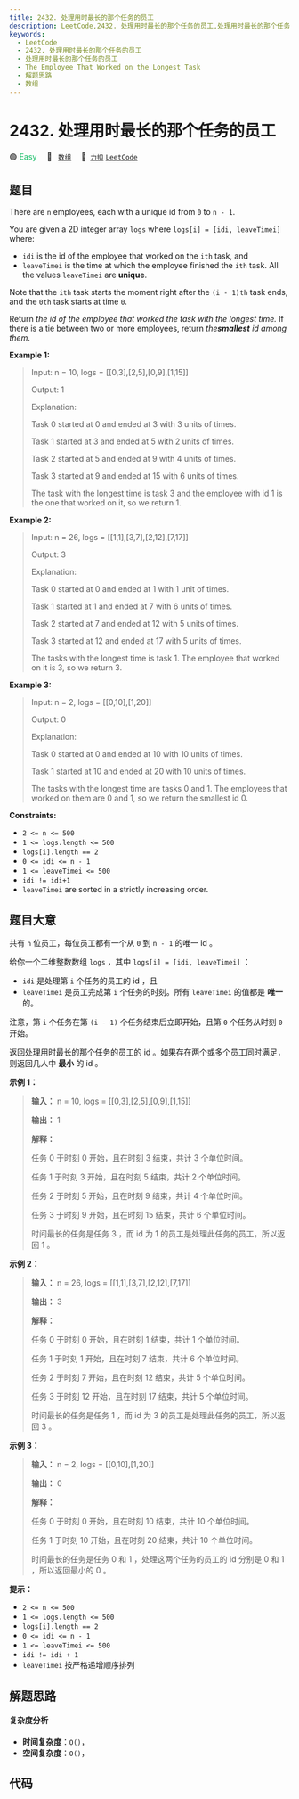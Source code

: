 ```yaml
---
title: 2432. 处理用时最长的那个任务的员工
description: LeetCode,2432. 处理用时最长的那个任务的员工,处理用时最长的那个任务的员工,The Employee That Worked on the Longest Task,解题思路,数组
keywords:
  - LeetCode
  - 2432. 处理用时最长的那个任务的员工
  - 处理用时最长的那个任务的员工
  - The Employee That Worked on the Longest Task
  - 解题思路
  - 数组
---
```


# 2432. 处理用时最长的那个任务的员工

🟢 <font color=#15bd66>Easy</font>&emsp; 🔖&ensp; [`数组`](/tag/array.md)&emsp; 🔗&ensp;[`力扣`](https://leetcode.cn/problems/the-employee-that-worked-on-the-longest-task) [`LeetCode`](https://leetcode.com/problems/the-employee-that-worked-on-the-longest-task)

## 题目

There are `n` employees, each with a unique id from `0` to `n - 1`.

You are given a 2D integer array `logs` where `logs[i] = [idi, leaveTimei]`
where:

  * `idi` is the id of the employee that worked on the `ith` task, and
  * `leaveTimei` is the time at which the employee finished the `ith` task. All the values `leaveTimei` are **unique**.

Note that the `ith` task starts the moment right after the `(i - 1)th` task
ends, and the `0th` task starts at time `0`.

Return _the id of the employee that worked the task with the longest time._ If
there is a tie between two or more employees, return _the**smallest** id among
them_.



**Example 1:**

> Input: n = 10, logs = [[0,3],[2,5],[0,9],[1,15]]
> 
> Output: 1
> 
> Explanation: 
> 
> Task 0 started at 0 and ended at 3 with 3 units of times.
> 
> Task 1 started at 3 and ended at 5 with 2 units of times.
> 
> Task 2 started at 5 and ended at 9 with 4 units of times.
> 
> Task 3 started at 9 and ended at 15 with 6 units of times.
> 
> The task with the longest time is task 3 and the employee with id 1 is the one that worked on it, so we return 1.

**Example 2:**

> Input: n = 26, logs = [[1,1],[3,7],[2,12],[7,17]]
> 
> Output: 3
> 
> Explanation: 
> 
> Task 0 started at 0 and ended at 1 with 1 unit of times.
> 
> Task 1 started at 1 and ended at 7 with 6 units of times.
> 
> Task 2 started at 7 and ended at 12 with 5 units of times.
> 
> Task 3 started at 12 and ended at 17 with 5 units of times.
> 
> The tasks with the longest time is task 1. The employee that worked on it is 3, so we return 3.

**Example 3:**

> Input: n = 2, logs = [[0,10],[1,20]]
> 
> Output: 0
> 
> Explanation: 
> 
> Task 0 started at 0 and ended at 10 with 10 units of times.
> 
> Task 1 started at 10 and ended at 20 with 10 units of times.
> 
> The tasks with the longest time are tasks 0 and 1. The employees that worked on them are 0 and 1, so we return the smallest id 0.

**Constraints:**

  * `2 <= n <= 500`
  * `1 <= logs.length <= 500`
  * `logs[i].length == 2`
  * `0 <= idi <= n - 1`
  * `1 <= leaveTimei <= 500`
  * `idi != idi+1`
  * `leaveTimei` are sorted in a strictly increasing order.


## 题目大意

共有 `n` 位员工，每位员工都有一个从 `0` 到 `n - 1` 的唯一 id 。

给你一个二维整数数组 `logs` ，其中 `logs[i] = [idi, leaveTimei]` ：

  * `idi` 是处理第 `i` 个任务的员工的 id ，且
  * `leaveTimei` 是员工完成第 `i` 个任务的时刻。所有 `leaveTimei` 的值都是 **唯一** 的。

注意，第 `i` 个任务在第 `(i - 1)` 个任务结束后立即开始，且第 `0` 个任务从时刻 `0` 开始。

返回处理用时最长的那个任务的员工的 id 。如果存在两个或多个员工同时满足，则返回几人中 **最小** 的 id 。



**示例 1：**

> 
> 
> 
> 
> 
> **输入：** n = 10, logs = [[0,3],[2,5],[0,9],[1,15]]
> 
> **输出：** 1
> 
> **解释：**
> 
> 任务 0 于时刻 0 开始，且在时刻 3 结束，共计 3 个单位时间。
> 
> 任务 1 于时刻 3 开始，且在时刻 5 结束，共计 2 个单位时间。
> 
> 任务 2 于时刻 5 开始，且在时刻 9 结束，共计 4 个单位时间。
> 
> 任务 3 于时刻 9 开始，且在时刻 15 结束，共计 6 个单位时间。
> 
> 时间最长的任务是任务 3 ，而 id 为 1 的员工是处理此任务的员工，所以返回 1 。
> 
> 

**示例 2：**

> 
> 
> 
> 
> 
> **输入：** n = 26, logs = [[1,1],[3,7],[2,12],[7,17]]
> 
> **输出：** 3
> 
> **解释：**
> 
> 任务 0 于时刻 0 开始，且在时刻 1 结束，共计 1 个单位时间。
> 
> 任务 1 于时刻 1 开始，且在时刻 7 结束，共计 6 个单位时间。
> 
> 任务 2 于时刻 7 开始，且在时刻 12 结束，共计 5 个单位时间。
> 
> 任务 3 于时刻 12 开始，且在时刻 17 结束，共计 5 个单位时间。
> 
> 时间最长的任务是任务 1 ，而 id 为 3 的员工是处理此任务的员工，所以返回 3 。
> 
> 

**示例 3：**

> 
> 
> 
> 
> 
> **输入：** n = 2, logs = [[0,10],[1,20]]
> 
> **输出：** 0
> 
> **解释：**
> 
> 任务 0 于时刻 0 开始，且在时刻 10 结束，共计 10 个单位时间。
> 
> 任务 1 于时刻 10 开始，且在时刻 20 结束，共计 10 个单位时间。
> 
> 时间最长的任务是任务 0 和 1 ，处理这两个任务的员工的 id 分别是 0 和 1 ，所以返回最小的 0 。
> 
> 



**提示：**

  * `2 <= n <= 500`
  * `1 <= logs.length <= 500`
  * `logs[i].length == 2`
  * `0 <= idi <= n - 1`
  * `1 <= leaveTimei <= 500`
  * `idi != idi + 1`
  * `leaveTimei` 按严格递增顺序排列


## 解题思路

#### 复杂度分析

- **时间复杂度**：`O()`，
- **空间复杂度**：`O()`，

## 代码

```javascript

```